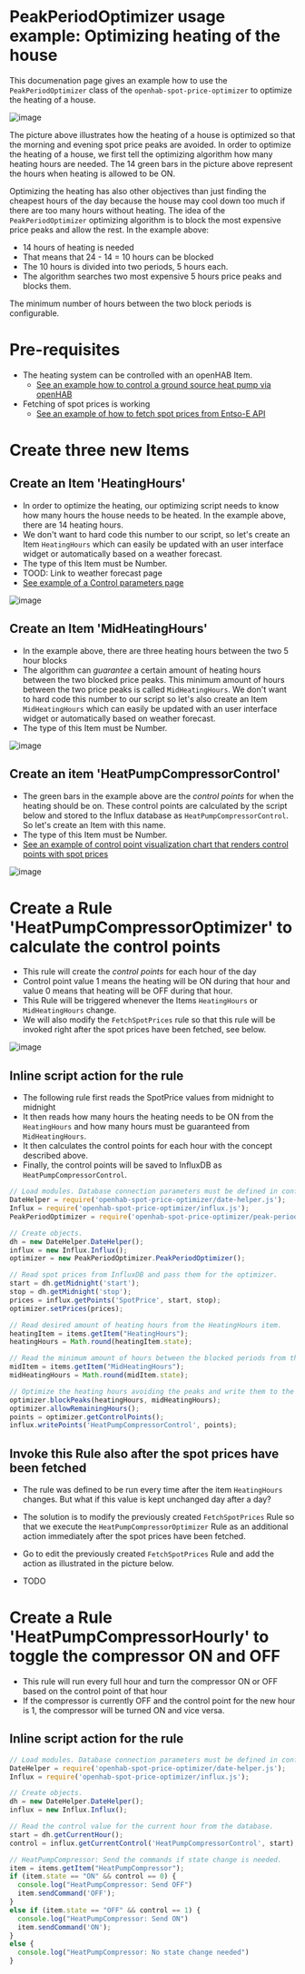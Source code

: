 # PeakPeriodOptimizer usage example: Optimizing heating of the house
This documenation page gives an example how to use the `PeakPeriodOptimizer` class of the `openhab-spot-price-optimizer` to optimize the heating of a house.

![image](https://github.com/masipila/openhab-spot-price-optimizer/assets/20110757/3538f84b-c09b-432d-a22a-d2208a882c68)

The picture above illustrates how the heating of a house is optimized so that the morning and evening spot price peaks are avoided. In order to optimize the heating of a house, we first tell the optimizing algorithm how many heating hours are needed. The 14 green bars in the picture above represent the hours when heating is allowed to be ON.

Optimizing the heating has also other objectives than just finding the cheapest hours of the day because the house may cool down too much if there are too many hours without heating. The idea of the `PeakPeriodOptimizer` optimizing algorithm is to block the most expensive price peaks and allow the rest. In the example above:
- 14 hours of heating is needed
- That means that 24 - 14 = 10 hours can be blocked
- The 10 hours is divided into two periods, 5 hours each.
- The algorithm searches two most expensive 5 hours price peaks and blocks them.

The minimum number of hours between the two block periods is configurable.

# Pre-requisites
- The heating system can be controlled with an openHAB Item.
  - [See an example how to control a ground source heat pump via openHAB](https://github.com/masipila/openhab-spot-price-optimizer/blob/main/doc/Nibe-example.md)
- Fetching of spot prices is working
  - [See an example of how to fetch spot prices from Entso-E API](./Entso-E-example.md)
 
# Create three new Items

## Create an Item 'HeatingHours'
- In order to optimize the heating, our optimizing script needs to know how many hours the house needs to be heated. In the example above, there are 14 heating hours.
- We don't want to hard code this number to our script, so let's create an Item `HeatingHours` which can easily be updated with an user interface widget or automatically based on a weather forecast.
- The type of this Item must be Number.
- TOOD: Link to weather forecast page
- [See example of a Control parameters page](./Control-parameters-UI-example.md)
  
![image](https://github.com/masipila/openhab-spot-price-optimizer/assets/20110757/84e5801f-b7df-492b-855e-37d18ef2e41b)

## Create an Item 'MidHeatingHours'
- In the example above, there are three heating hours between the two 5 hour blocks
- The algorithm can _guarantee_ a certain amount of heating hours between the two blocked price peaks. This minimum amount of hours between the two price peaks is called `MidHeatingHours`. We don't want to hard code this number to our script so let's also create an Item `MidHeatingHours` which can easily be updated with an user interface widget or automatically based on weather forecast.
- The type of this Item must be Number.

![image](https://github.com/masipila/openhab-spot-price-optimizer/assets/20110757/c5b64786-284d-4f17-a741-4f141ff5b1e2)

## Create an item 'HeatPumpCompressorControl'
- The green bars in the example above are the _control points_ for when the heating should be on. These control points are calculated by the script below and stored to the Influx database as `HeatPumpCompressorControl`. So let's create an Item with this name.
- The type of this Item must be Number.
- [See an example of control point visualization chart that renders control points with spot prices](./Control-point-visualization.md)

![image](https://github.com/masipila/openhab-spot-price-optimizer/assets/20110757/e178a888-bd5c-42f2-845c-db5503ec87ee)

# Create a Rule 'HeatPumpCompressorOptimizer' to calculate the control points
- This rule will create the _control points_ for each hour of the day
- Control point value 1 means the heating will be ON during that hour and value 0 means that heating will be OFF during that hour.
- This Rule will be triggered whenever the Items `HeatingHours` or `MidHeatingHours` change.
- We will also modify the `FetchSpotPrices` rule so that this rule will be invoked right after the spot prices have been fetched, see below.

![image](https://github.com/masipila/openhab-spot-price-optimizer/assets/20110757/c5b7efba-9c78-4376-bd1e-2abda65173d1)

## Inline script action for the rule
- The following rule first reads the SpotPrice values from midnight to midnight
- It then reads how many hours the heating needs to be ON from the `HeatingHours` and how many hours must be guaranteed from `MidHeatingHours`.
- It then calculates the control points for each hour with the concept described above.
- Finally, the control points will be saved to InfluxDB as `HeatPumpCompressorControl`.

```Javascript
// Load modules. Database connection parameters must be defined in config.js.
DateHelper = require('openhab-spot-price-optimizer/date-helper.js');
Influx = require('openhab-spot-price-optimizer/influx.js');
PeakPeriodOptimizer = require('openhab-spot-price-optimizer/peak-period-optimizer.js');

// Create objects.
dh = new DateHelper.DateHelper();
influx = new Influx.Influx();
optimizer = new PeakPeriodOptimizer.PeakPeriodOptimizer();

// Read spot prices from InfluxDB and pass them for the optimizer.
start = dh.getMidnight('start');
stop = dh.getMidnight('stop');
prices = influx.getPoints('SpotPrice', start, stop);
optimizer.setPrices(prices);

// Read desired amount of heating hours from the HeatingHours item.
heatingItem = items.getItem("HeatingHours");
heatingHours = Math.round(heatingItem.state);

// Read the minimum amount of hours between the blocked periods from the MidHeatingHours item.
midItem = items.getItem("MidHeatingHours");
midHeatingHours = Math.round(midItem.state);

// Optimize the heating hours avoiding the peaks and write them to the database.
optimizer.blockPeaks(heatingHours, midHeatingHours);
optimizer.allowRemainingHours();
points = optimizer.getControlPoints();
influx.writePoints('HeatPumpCompressorControl', points);
```

## Invoke this Rule also after the spot prices have been fetched
- The rule was defined to be run every time after the item `HeatingHours` changes. But what if this value is kept unchanged day after a day?
- The solution is to modify the previously created `FetchSpotPrices` Rule so that we execute the `HeatPumpCompressorOptimizer` Rule as an additional action immediately after the spot prices have been fetched.
- Go to edit the previously created `FetchSpotPrices` Rule and add the action as illustrated in the picture below.

- TODO

# Create a Rule 'HeatPumpCompressorHourly' to toggle the compressor ON and OFF
- This rule will run every full hour and turn the compressor ON or OFF based on the control point of that hour
- If the compressor is currently OFF and the control point for the new hour is 1, the compressor will be turned ON and vice versa.

## Inline script action for the rule
```Javascript
// Load modules. Database connection parameters must be defined in config.js.
DateHelper = require('openhab-spot-price-optimizer/date-helper.js');
Influx = require('openhab-spot-price-optimizer/influx.js');

// Create objects.
dh = new DateHelper.DateHelper();
influx = new Influx.Influx();

// Read the control value for the current hour from the database.
start = dh.getCurrentHour();
control = influx.getCurrentControl('HeatPumpCompressorControl', start);

// HeatPumpCompressor: Send the commands if state change is needed.
item = items.getItem("HeatPumpCompressor");
if (item.state == "ON" && control == 0) {
  console.log("HeatPumpCompressor: Send OFF")
  item.sendCommand('OFF'); 
}
else if (item.state == "OFF" && control == 1) {
  console.log("HeatPumpCompressor: Send ON")
  item.sendCommand('ON');
}
else {
  console.log("HeatPumpCompressor: No state change needed")
}
```
